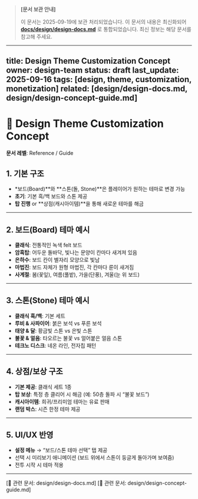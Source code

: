> **[문서 보관 안내]**
>
> 이 문서는 2025-09-19에 보관 처리되었습니다.
> 이 문서의 내용은 최신화되어 **[docs/design/design-docs.md](../design-docs.md)** 로 통합되었습니다.
> 최신 정보는 해당 문서를 참고해 주세요.

---
title: Design Theme Customization Concept
owner: design-team
status: draft
last_update: 2025-09-16
tags: [design, theme, customization, monetization]
related: [design/design-docs.md, design/design-concept-guide.md]
---

# 🎨 Design Theme Customization Concept

**문서 레벨**: Reference / Guide

## 1. 기본 구조

- *보드(Board)**와 **스톤(돌, Stone)**은 플레이어가 원하는 테마로 변경 가능
- **초기**: 기본 흑/백 보드와 스톤 제공
- **탑 진행** or **상점(캐시아이템)**을 통해 새로운 테마를 해금

---

## 2. 보드(Board) 테마 예시

- **클래식**: 전통적인 녹색 felt 보드
- **암흑탑**: 어두운 돌바닥, 빛나는 문양이 칸마다 새겨져 있음
- **은하수**: 보드 칸이 별자리 모양으로 빛남
- **마법진**: 보드 자체가 원형 마법진, 각 칸마다 룬이 새겨짐
- **사계절**: 봄(꽃잎), 여름(풀밭), 가을(단풍), 겨울(눈 위 보드)

---

## 3. 스톤(Stone) 테마 예시

- **클래식 흑/백**: 기본 세트
- **루비 & 사파이어**: 붉은 보석 vs 푸른 보석
- **태양 & 달**: 황금빛 스톤 vs 은빛 스톤
- **불꽃 & 얼음**: 타오르는 불꽃 vs 얼어붙은 얼음 스톤
- **테크노 디스크**: 네온 라인, 전자칩 패턴

---

## 4. 상점/보상 구조

- **기본 제공**: 클래식 세트 1종
- **탑 보상**: 특정 층 클리어 시 해금 (예: 50층 돌파 시 “불꽃 보드”)
- **캐시아이템**: 희귀/프리미엄 테마는 유료 판매
- **랜덤 박스**: 시즌 한정 테마 제공

---

## 5. UI/UX 반영

- **설정 메뉴** → “보드/스톤 테마 선택” 탭 제공
- 선택 시 미리보기 애니메이션 (보드 위에서 스톤이 둥글게 돌아가며 보여줌)
- 전투 시작 시 테마 적용

---
[📎 관련 문서: design/design-docs.md]
[📎 관련 문서: design/design-concept-guide.md]
